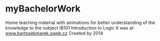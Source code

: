 # myBachelorWork
Home teaching material with animations for better understanding of the knowledge to the subject IB101 Introduction to Logic
It was at www.bartosekmarek.sweb.cz
Created by 2014
